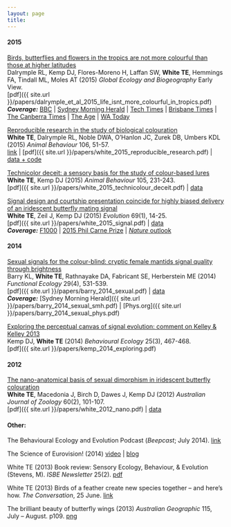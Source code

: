 ```yaml
---
layout: page
title: 
---
```


#### 2015 ####

[Birds, butterflies and flowers in the tropics are not more colourful than those at higher latitudes](http://dx.doi.org/10.1111/geb.12368)  
Dalrymple RL, Kemp DJ, Flores-Moreno H, Laffan SW, **White TE**, Hemmings FA, Tindall ML, Moles AT (2015) _Global Ecology and Biogeography_ Early View.  
[pdf]({{ site.url }}/papers/dalrymple_et_al_2015_life_isnt_more_colourful_in_tropics.pdf)  
***Coverage:*** [BBC](http://www.bbc.com/earth/story/20151015-where-would-you-go-to-find-the-most-colourful-wildlife) | [Sydney Morning Herald](http://www.smh.com.au/technology/sci-tech/science-researchers-find-plants-animals-in-the-tropics-arent-more-colourful-20150925-gjumzu) | [Tech Times](http://www.techtimes.com/articles/88592/20150926/plants-and-animals-in-the-tropics-not-more-colorful-that-those-in-regions-with-colder-temperatures.htm) | [Brisbane Times](http://www.brisbanetimes.com.au/technology/sci-tech/science-researchers-find-plants-animals-in-the-tropics-arent-more-colourful-20150925-gjumzu.html) | [The Canberra Times](http://www.canberratimes.com.au/technology/sci-tech/science-researchers-find-plants-animals-in-the-tropics-arent-more-colourful-20150925-gjumzu) | [The Age](http://www.theage.com.au/technology/sci-tech/science-researchers-find-plants-animals-in-the-tropics-arent-more-colourful-20150925-gjumzu) | [WA Today](http://www.watoday.com.au/technology/sci-tech/science-researchers-find-plants-animals-in-the-tropics-arent-more-colourful-20150925-gjumzu)

[Reproducible research in the study of biological colouration](http://dx.doi.org/10.1016/j.anbehav.2015.05.007)  
**White TE**, Dalrymple RL, Noble DWA, O’Hanlon JC, Zurek DB, Umbers KDL (2015) _Animal Behaviour_ 106, 51-57.  
[link]() | [pdf]({{ site.url }}/papers/white_2015_reproducible_research.pdf) | [data + code](https://github.com/daniel1noble/colsci_rep)

[Technicolor deceit: a sensory basis for the study of colour-based lures](http://dx.doi.org/10.1016/j.anbehav.2015.04.025)  
**White TE**, Kemp DJ (2015) _Animal Behaviour_ 105, 231-243.  
[pdf]({{ site.url }}/papers/white_2015_technicolour_deceit.pdf) | [data](http://dx.doi.org/10.6084/m9.figshare.1371150)

[Signal design and courtship presentation coincide for highly biased delivery of an iridescent butterfly mating signal](http://dx.doi.org/10.1111/evo.12551)  
**White TE**, Zeil J, Kemp DJ (2015) _Evolution_ 69(1), 14-25.  
[pdf]({{ site.url }}/papers/white_2015_signal.pdf) | [data](http://dx.doi.org/10.5061/dryad.3hk2v)  
***Coverage:*** [F1000](http://dx.doi.org/10.3410/f.725363794.793504390%20) | [2015 Phil Carne Prize](http://tinyurl.com/owrs54p) | [_Nature_ outlook](http://dx.doi.org/10.1038/526S8a)

#### 2014 ####

[Sexual signals for the colour-blind: cryptic female mantids signal quality through brightness](http://dx.doi.org/10.1111/1365-2435.12363)  
Barry KL, **White TE**, Rathnayake DA, Fabricant SE, Herberstein ME (2014) _Functional Ecology_ 29(4), 531-539.  
[pdf]({{ site.url }}/papers/barry_2014_sexual.pdf) | [data](http://dx.doi.org/10.5061/dryad.3hk2v)  
***Coverage:*** [Sydney Morning Herald]({{ site.url }}/papers/barry_2014_sexual_smh.pdf) | [Phys.org]({{ site.url }}/papers/barry_2014_sexual_phys.pdf)

[Exploring the perceptual canvas of signal evolution: comment on Kelley & Kelley 2013](http://dx.doi.org/10.1093/beheco/aru012)  
Kemp DJ, **White TE** (2014) _Behavioural Ecology_ 25(3), 467-468.  
[pdf]({{ site.url }}/papers/kemp_2014_exploring.pdf)

#### 2012 ####

[The nano-anatomical basis of sexual dimorphism in iridescent butterfly colouration](http://dx.doi.org/10.1071/ZO12045)  
**White TE**,  Macedonia J, Birch D, Dawes J, Kemp DJ (2012) _Australian Journal of Zoology_ 60(2), 101-107.  
[pdf]({{ site.url }}/papers/white_2012_nano.pdf) | [data](http://figshare.com/articles/Data_from_White_et_al_2012_The_nano_anatomical_basis_of_sexual_dimorphism_in_iridescent_butterfly_colouration_/897985)

#### Other:

The Behavioural Ecology and Evolution Podcast (_Beepcast_; July 2014). [link](http://thebeepcast.blogspot.com/2014/08/beepcast-july-2014.html)

The Science of Eurovision! (2014) [video](http://www.sbs.com.au/news/article/2014/05/06/scientists-analyse-paradox-eurovision) | [blog](http://thescienceofeurovision.wordpress.com/)

White TE (2013) Book review: Sensory Ecology, Behaviour, & Evolution (Stevens, M). _ISBE Newsletter_ 25(2). [pdf](https://docs.google.com/uc?export=download&id=0BzLI1jZMpYylMGVZNGdoWms2WWs)

White TE (2013) Birds of a feather create new species together – and here’s how. _The Conversation_, 25 June. [link](http://bit.ly/17yxufr)

The brilliant beauty of butterfly wings (2013) _Australian Geographic_ 115, July – August. p109. [png](https://docs.google.com/uc?export=download&id=0BzLI1jZMpYylQW03UFM0NWk1dFE)

<script type='text/javascript' src='https://d1bxh8uas1mnw7.cloudfront.net/assets/embed.js'></script>